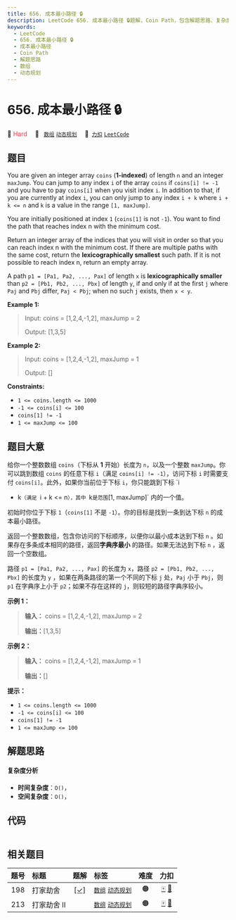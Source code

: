 ```yaml
---
title: 656. 成本最小路径 🔒
description: LeetCode 656. 成本最小路径 🔒题解，Coin Path，包含解题思路、复杂度分析以及完整的 JavaScript 代码实现。
keywords:
  - LeetCode
  - 656. 成本最小路径 🔒
  - 成本最小路径
  - Coin Path
  - 解题思路
  - 数组
  - 动态规划
---
```


# 656. 成本最小路径 🔒

🔴 <font color=#ff334b>Hard</font>&emsp; 🔖&ensp; [`数组`](/tag/array.md) [`动态规划`](/tag/dynamic-programming.md)&emsp; 🔗&ensp;[`力扣`](https://leetcode.cn/problems/coin-path) [`LeetCode`](https://leetcode.com/problems/coin-path)

## 题目

You are given an integer array `coins` (**1-indexed**) of length `n` and an
integer `maxJump`. You can jump to any index `i` of the array `coins` if
`coins[i] != -1` and you have to pay `coins[i]` when you visit index `i`. In
addition to that, if you are currently at index `i`, you can only jump to any
index `i + k` where `i + k <= n` and `k` is a value in the range `[1,
maxJump]`.

You are initially positioned at index `1` (`coins[1]` is not `-1`). You want
to find the path that reaches index n with the minimum cost.

Return an integer array of the indices that you will visit in order so that
you can reach index n with the minimum cost. If there are multiple paths with
the same cost, return the **lexicographically smallest** such path. If it is
not possible to reach index n, return an empty array.

A path `p1 = [Pa1, Pa2, ..., Pax]` of length `x` is **lexicographically
smaller** than `p2 = [Pb1, Pb2, ..., Pbx]` of length `y`, if and only if at
the first `j` where `Paj` and `Pbj` differ, `Paj < Pbj`; when no such `j`
exists, then `x < y`.



**Example 1:**

> Input: coins = [1,2,4,-1,2], maxJump = 2
> 
> Output: [1,3,5]

**Example 2:**

> Input: coins = [1,2,4,-1,2], maxJump = 1
> 
> Output: []

**Constraints:**

  * `1 <= coins.length <= 1000`
  * `-1 <= coins[i] <= 100`
  * `coins[1] != -1`
  * `1 <= maxJump <= 100`


## 题目大意

给你一个整数数组 `coins`（下标从 **1** 开始）长度为 `n`，以及一个整数 `maxJump`。你可以跳到数组 `coins` 的任意下标
`i`（满足 `coins[i] != -1`），访问下标 `i` 时需要支付 `coins[i]`。此外，如果你当前位于下标 `i`，你只能跳到下标 `i
+ k`（满足 `i + k <= n`），其中 `k` 是范围 `[1, maxJump]` 内的一个值。

初始时你位于下标 `1`（`coins[1]` 不是 `-1`）。你的目标是找到一条到达下标 `n` 的成本最小路径。

返回一个整数数组，包含你访问的下标顺序，以便你以最小成本达到下标 `n` 。如果存在多条成本相同的路径，返回**字典序最小** 的路径。如果无法达到下标
`n` ，返回一个空数组。

路径 `p1 = [Pa1, Pa2, ..., Pax]` 的长度为 `x`，路径 `p2 = [Pb1, Pb2, ..., Pbx]` 的长度为
`y` ，如果在两条路径的第一个不同的下标 `j` 处，`Paj` 小于 `Pbj`，则 `p1` 在字典序上小于 `p2`；如果不存在这样的
`j`，则较短的路径字典序较小。



**示例 1：**

> 
> 
> 
> 
> 
> **输入：** coins = [1,2,4,-1,2], maxJump = 2
> 
> **输出：**[1,3,5]
> 
> 

**示例 2：**

> 
> 
> 
> 
> 
> **输入：** coins = [1,2,4,-1,2], maxJump = 1
> 
> **输出：**[]
> 
> 



**提示：**

  * `1 <= coins.length <= 1000`
  * `-1 <= coins[i] <= 100`
  * `coins[1] != -1`
  * `1 <= maxJump <= 100`


## 解题思路

#### 复杂度分析

- **时间复杂度**：`O()`，
- **空间复杂度**：`O()`，

## 代码

```javascript

```

## 相关题目

<!-- prettier-ignore -->
| 题号 | 标题 | 题解 | 标签 | 难度 | 力扣 |
| :------: | :------ | :------: | :------ | :------: | :------: |
| 198 | 打家劫舍 | [[✓]](/problem/0198.md) |  [`数组`](/tag/array.md) [`动态规划`](/tag/dynamic-programming.md) | 🟠 | [🀄️](https://leetcode.cn/problems/house-robber) [🔗](https://leetcode.com/problems/house-robber) |
| 213 | 打家劫舍 II |  |  [`数组`](/tag/array.md) [`动态规划`](/tag/dynamic-programming.md) | 🟠 | [🀄️](https://leetcode.cn/problems/house-robber-ii) [🔗](https://leetcode.com/problems/house-robber-ii) |